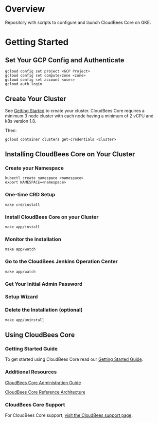 # Overview

Repository with scripts to configure and launch CloudBees Core on GKE.

# Getting Started

## Set Your GCP Config and Authenticate

```shell
gcloud config set project <GCP Project>
gcloud config set compute/zone <zone>
gcloud config set account <user>
gcloud auth login
```

## Create Your Cluster

See [Getting Started](https://github.com/GoogleCloudPlatform/marketplace-k8s-app-tools/blob/master/README.md#getting-started) to create your cluster. CloudBees Core requires a minimum 3 node cluster with each node having a minimum of 2 vCPU and k8s version 1.8.

Then:

```shell
gcloud container clusters get-credentials <cluster> 
```

## Installing CloudBees Core on Your Cluster

### Create your Namespace
```shell
kubectl create namespace <namespace>
export NAMESPACE=<namespace>
```

### One-time CRD Setup

```shell
make crd/install
```

### Install CloudBees Core on your Cluster

```shell
make app/install
```

### Monitor the Installation

```shell
make app/watch
```

### Go to the CloudBees Jenkins Operation Center

```shell
make app/watch
```

### Get Your Initial Admin Password

### Setup Wizard

### Delete the Installation (optional)

```shell
make app/uninstall
```
## Using CloudBees Core

### Getting Started Guide
To get started using CloudBees Core read our [Getting Started Guide](https://go.cloudbees.com/docs/cloudbees-core/cloud-admin-guide/getting-started/#).

### Additional Resources
[CloudBees Core Administration Guide](https://go.cloudbees.com/docs/cloudbees-core/cloud-admin-guide/)

[CloudBees Core Reference Architecture](https://go.cloudbees.com/docs/cloudbees-core/cloud-reference-architecture/)

### CloudBees Core Support
For CloudBees Core support, [visit the CloudBees support page](https://support.cloudbees.com/hc/en-us/requests).

